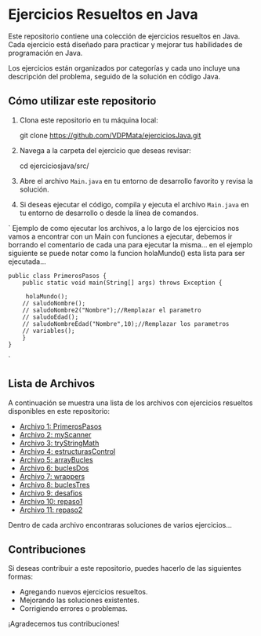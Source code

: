 # Ejercicios Resueltos en Java

Este repositorio contiene una colección de ejercicios resueltos en Java. Cada ejercicio está diseñado para practicar y mejorar tus habilidades de programación en Java.

Los ejercicios están organizados por categorías y cada uno incluye una descripción del problema, seguido de la solución en código Java.

## Cómo utilizar este repositorio

1. Clona este repositorio en tu máquina local:

    git clone https://github.com/VDPMata/ejerciciosJava.git



2. Navega a la carpeta del ejercicio que deseas revisar: 

    cd ejerciciosjava/src/


3. Abre el archivo `Main.java` en tu entorno de desarrollo favorito y revisa la solución.

4. Si deseas ejecutar el código, compila y ejecuta el archivo `Main.java` en tu entorno de desarrollo o desde la línea de comandos.

` Ejemplo de como ejecutar los archivos, a lo largo de los ejercicios nos vamos a encontrar con un Main con funciones a ejecutar, debemos ir borrando el comentario de cada una para ejecutar la misma... en el ejemplo siguiente se puede notar como la funcion holaMundo() esta lista para ser ejecutada...

    public class PrimerosPasos {
        public static void main(String[] args) throws Exception {
        
         holaMundo();
        // saludoNombre();
        // saludoNombre2("Nombre");//Remplazar el parametro
        // saludoEdad();
        // saludoNombreEdad("Nombre",10);//Remplazar los parametros
        // variables();
        }
    }

`
## Lista de Archivos

A continuación se muestra una lista de los archivos con ejercicios resueltos disponibles en este repositorio:

- [Archivo 1: PrimerosPasos](src/1_primerosPasos/primerosPasos.java)
- [Archivo 2: myScanner](src/1_primerosPasos/myScanner.java)
- [Archivo 3: tryStringMath](src/2_EstructurasControl/tryStringMath.java)
- [Archivo 4: estructurasControl](src/2_EstructurasControl/estructurasControl.java)
- [Archivo 5: arrayBucles](src/3_BuclesyArrays/arrayBucles.java)
- [Archivo 6: buclesDos](src/3_BuclesyArrays/buclesDos.java)
- [Archivo 7: wrappers](src/3_BuclesyArrays/wrappers.java)
- [Archivo 8: buclesTres](src/3_BuclesyArrays/buclesTres.java)
- [Archivo 9: desafios](src/3_BuclesyArrays/desafios.java)
- [Archivo 10: repaso1](src/4_Repaso/repaso1.java)
- [Archivo 11: repaso2](src/4_Repaso/repaso2.java)


Dentro de cada archivo encontraras soluciones de varios ejercicios...

## Contribuciones

Si deseas contribuir a este repositorio, puedes hacerlo de las siguientes formas:

- Agregando nuevos ejercicios resueltos.
- Mejorando las soluciones existentes.
- Corrigiendo errores o problemas.

¡Agradecemos tus contribuciones!